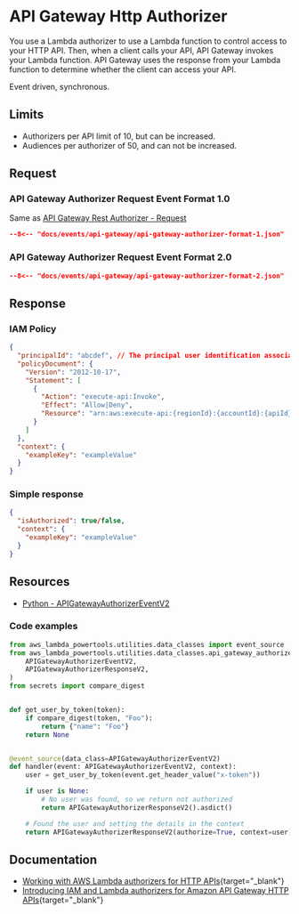 # API Gateway Http Authorizer

You use a Lambda authorizer to use a Lambda function to control access to your HTTP API. Then, when a client calls your API, API Gateway invokes your Lambda function. API Gateway uses the response from your Lambda function to determine whether the client can access your API.

Event driven, synchronous.

## Limits

- Authorizers per API limit of 10, but can be increased.
- Audiences per authorizer of 50, and can not be increased.

## Request

### API Gateway Authorizer Request Event Format 1.0

Same as [API Gateway Rest Authorizer - Request](./rest-api-custom-authorizer.md)

```json
--8<-- "docs/events/api-gateway/api-gateway-authorizer-format-1.json"
```

### API Gateway Authorizer Request Event Format 2.0

```json
--8<-- "docs/events/api-gateway/api-gateway-authorizer-format-2.json"
```

## Response

### IAM Policy

```json
{
  "principalId": "abcdef", // The principal user identification associated with the token sent by the client.
  "policyDocument": {
    "Version": "2012-10-17",
    "Statement": [
      {
        "Action": "execute-api:Invoke",
        "Effect": "Allow|Deny",
        "Resource": "arn:aws:execute-api:{regionId}:{accountId}:{apiId}/{stage}/{httpVerb}/[{resource}/[{child-resources}]]"
      }
    ]
  },
  "context": {
    "exampleKey": "exampleValue"
  }
}
```

### Simple response

```json
{
  "isAuthorized": true/false,
  "context": {
    "exampleKey": "exampleValue"
  }
}
```

## Resources

- [Python - APIGatewayAuthorizerEventV2](https://awslabs.github.io/aws-lambda-powertools-python/latest/utilities/data_classes/#api-gateway-authorizer-v2)

### Code examples

```python
from aws_lambda_powertools.utilities.data_classes import event_source
from aws_lambda_powertools.utilities.data_classes.api_gateway_authorizer_event import (
    APIGatewayAuthorizerEventV2,
    APIGatewayAuthorizerResponseV2,
)
from secrets import compare_digest


def get_user_by_token(token):
    if compare_digest(token, "Foo"):
        return {"name": "Foo"}
    return None


@event_source(data_class=APIGatewayAuthorizerEventV2)
def handler(event: APIGatewayAuthorizerEventV2, context):
    user = get_user_by_token(event.get_header_value("x-token"))

    if user is None:
        # No user was found, so we return not authorized
        return APIGatewayAuthorizerResponseV2().asdict()

    # Found the user and setting the details in the context
    return APIGatewayAuthorizerResponseV2(authorize=True, context=user).asdict()
```

## Documentation

- [Working with AWS Lambda authorizers for HTTP APIs](https://docs.aws.amazon.com/apigateway/latest/developerguide/http-api-lambda-authorizer.html){target="_blank"}
- [Introducing IAM and Lambda authorizers for Amazon API Gateway HTTP APIs](https://aws.amazon.com/blogs/compute/introducing-iam-and-lambda-authorizers-for-amazon-api-gateway-http-apis/){target="_blank"}

